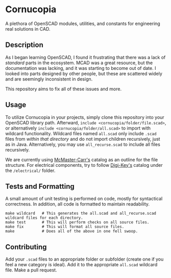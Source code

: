 # Cornucopia

A plethora of OpenSCAD modules, utilities, and constants for engineering real
solutions in CAD.

## Description

As I began learning OpenSCAD, I found it frustrating that there was a lack of 
_standard_ parts in the ecosystem. MCAD was a great resource, but the
documentation was lacking, and it was starting to become out of date. I looked 
into parts designed by other people, but these are scattered widely and are 
seemingly inconsistent in design.

This repository aims to fix all of these issues and more.

## Usage

To utilize Cornucopia in your projects, simply clone this repository into your 
OpenSCAD library path. Afterward, `include <cornucopia/folder/file.scad>`, or 
alternatively `include <cornucopia/folder/all.scad>` to import with wildcard 
functionality. Wildcard files named `all.scad` only include `.scad` files from 
_within that directory_ and do not import children recursively, just as in Java.
Alternatively, you may use `all_recurse.scad` to include all files recursively.

We are currently using [McMaster-Carr's](https://www.mcmaster.com/) catalog as an outline for the file 
structure. For electrical components, try to follow [Digi-Key's](https://www.digikey.com/) catalog under 
the `/electrical/` folder.

## Tests and Formatting

A small amount of unit testing is performed on code, mostly for syntactical 
correctness. In addition, all code is formatted to maintain readability.

```
make wildcard   # This generates the all.scad and all_recurse.scad wildcard files for each directory.
make test       # This will perform checks on all source files.
make fix        # This will format all source files.
make            # Does all of the above in one fell swoop.
```

## Contributing

Add your `.scad` files to an appropriate folder or subfolder (create one if you 
feel a new category is ideal). Add it to the appropriate `all.scad` wildcard 
file. Make a pull request.

